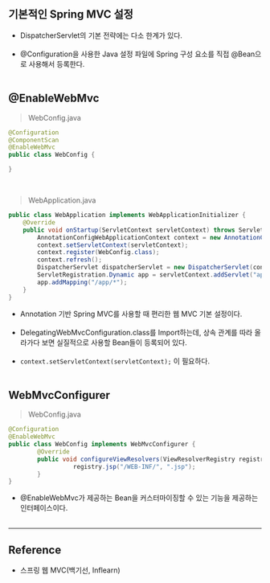 기본적인 Spring MVC 설정
------------------------

-	DispatcherServlet의 기본 전략에는 다소 한계가 있다.<br><br>
-	@Configuration을 사용한 Java 설정 파일에 Spring 구성 요소를 직접 @Bean으로 사용해서 등록한다.<br><br>

@EnableWebMvc
-------------

> WebConfig.java

```Java
@Configuration
@ComponentScan
@EnableWebMvc
public class WebConfig {

}
```

<br>

> WebApplication.java

```Java
public class WebApplication implements WebApplicationInitializer {
    @Override
    public void onStartup(ServletContext servletContext) throws ServletException {
        AnnotationConfigWebApplicationContext context = new AnnotationConfigWebApplicationContext();
        context.setServletContext(servletContext);
        context.register(WebConfig.class);
        context.refresh();
        DispatcherServlet dispatcherServlet = new DispatcherServlet(context);
        ServletRegistration.Dynamic app = servletContext.addServlet("app", dispatcherServlet);
        app.addMapping("/app/*");
    }
}
```

-	Annotation 기반 Spring MVC를 사용할 때 편리한 웹 MVC 기본 설정이다.<br><br>
-	DelegatingWebMvcConfiguration.class를 Import하는데, 상속 관계를 따라 올라가다 보면 실질적으로 사용할 Bean들이 등록되어 있다.<br><br>
-	`context.setServletContext(servletContext);` 이 필요하다.<br><br>

WebMvcConfigurer
----------------

> WebConfig.java

```java
@Configuration
@EnableWebMvc
public class WebConfig implements WebMvcConfigurer {
        @Override
        public void configureViewResolvers(ViewResolverRegistry registry) {
                  registry.jsp("/WEB-INF/", ".jsp");
        }
}
```

-	@EnableWebMvc가 제공하는 Bean을 커스터마이징할 수 있는 기능을 제공하는 인터페이스이다.<br><br>

---

Reference
---------

-	스프링 웹 MVC(백기선, Inflearn)
